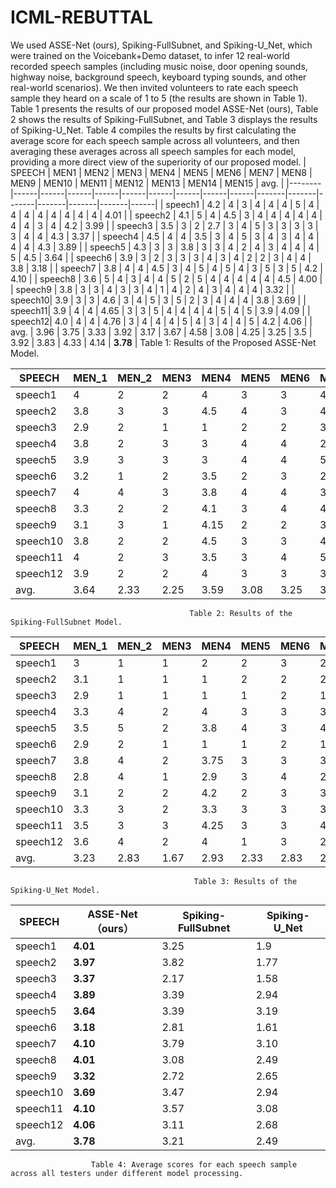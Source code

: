 # ICML-REBUTTAL
We used ASSE-Net (ours), Spiking-FullSubnet, and Spiking-U_Net, which were trained on the Voicebank+Demo dataset, to infer 12 real-world recorded speech samples (including music noise, door opening sounds, highway noise, background speech, keyboard typing sounds, and other real-world scenarios). We then invited volunteers to rate each speech sample they heard on a scale of 1 to 5 (the results are shown in Table 1). Table 1 presents the results of our proposed model ASSE-Net (ours), Table 2 shows the results of Spiking-FullSubnet, and Table 3 displays the results of Spiking-U_Net. Table 4 compiles the results by first calculating the average score for each speech sample across all volunteers, and then averaging these averages across all speech samples for each model, providing a more direct view of the superiority of our proposed model.
| SPEECH | MEN1 | MEN2 | MEN3 | MEN4 | MEN5 | MEN6 | MEN7 | MEN8 | MEN9 | MEN10 | MEN11 | MEN12 | MEN13 | MEN14 | MEN15 | avg. |
|--------|------|------|------|------|------|------|------|------|------|-------|-------|-------|-------|-------|-------|------|
| speech1 | 4.2  | 4    | 3    | 4    | 4    | 4    | 5    | 4    | 4    | 4     | 4     | 4     | 4     | 4     | 4     | 4.01 |
| speech2 | 4.1  | 5    | 4    | 4.5  | 3    | 4    | 4    | 4    | 4    | 4     | 4     | 4     | 3     | 4     | 4.2   | 3.99 |
| speech3 | 3.5  | 3    | 2    | 2.7  | 3    | 4    | 5    | 3    | 3    | 3     | 3     | 3     | 4     | 4     | 4.3   | 3.37 |
| speech4 | 4.5  | 4    | 4    | 3.5  | 3    | 4    | 5    | 3    | 4    | 3     | 4     | 4     | 4     | 4     | 4.3   | 3.89 |
| speech5 | 4.3  | 3    | 3    | 3.8  | 3    | 3    | 4    | 2    | 4    | 3     | 4     | 4     | 4     | 5     | 4.5   | 3.64 |
| speech6 | 3.9  | 3    | 2    | 3    | 3    | 3    | 4    | 3    | 4    | 2     | 2     | 3     | 4     | 4     | 3.8   | 3.18 |
| speech7 | 3.8  | 4    | 4    | 4.5  | 3    | 4    | 5    | 4    | 5    | 4     | 3     | 5     | 3     | 5     | 4.2   | 4.10 |
| speech8 | 3.6  | 5    | 4    | 3    | 4    | 4    | 5    | 2    | 5    | 4     | 4     | 4     | 4     | 4     | 4.5   | 4.00 |
| speech9 | 3.8  | 3    | 3    | 4    | 3    | 3    | 4    | 1    | 4    | 2     | 4     | 3     | 4     | 4     | 4     | 3.32 |
| speech10| 3.9  | 3    | 3    | 4.6  | 3    | 4    | 5    | 3    | 5    | 2     | 3     | 4     | 4     | 4     | 3.8   | 3.69 |
| speech11| 3.9  | 4    | 4    | 4.65 | 3    | 3    | 5    | 4    | 4    | 4     | 4     | 5     | 4     | 5     | 3.9   | 4.09 |
| speech12| 4.0  | 4    | 4    | 4.76 | 3    | 4    | 4    | 4    | 5    | 4     | 3     | 4     | 4     | 5     | 4.2   | 4.06 |
| avg.    | 3.96 | 3.75 | 3.33 | 3.92 | 3.17 | 3.67 | 4.58 | 3.08 | 4.25 | 3.25  | 3.5   | 3.92  | 3.83  | 4.33  | 4.14  | **3.78** |
                                            Table 1: Results of the Proposed ASSE-Net Model.




| SPEECH | MEN_1 | MEN_2 | MEN3 | MEN4 | MEN5 | MEN6 | MEN7 | MEN8 | MEN9 | MEN10 | MEN11 | MEN12 | MEN13 | MEN14 | MEN15 | avg. |
|--------|-------|-------|------|------|------|------|------|------|------|-------|-------|-------|-------|-------|-------|------|
| speech1 | 4     | 2     | 2    | 4    | 3    | 3    | 4    | 3    | 4    | 3     | 2     | 3     | 4     | 4     | 3.8   | 3.25 |
| speech2 | 3.8   | 3     | 3    | 4.5  | 4    | 3    | 4    | 4    | 4    | 4     | 4     | 4     | 4     | 4     | 4     | 3.82 |
| speech3 | 2.9   | 2     | 1    | 1    | 2    | 2    | 3    | 5    | 1    | 2     | 1     | 1     | 4     | 3     | 1.7   | 2.17 |
| speech4 | 3.8   | 2     | 3    | 3    | 4    | 4    | 2    | 4    | 3    | 4     | 3     | 3     | 4     | 4     | 4     | 3.39 |
| speech5 | 3.9   | 3     | 3    | 3    | 4    | 4    | 5    | 2    | 4    | 4     | 2     | 3     | 4     | 3     | 3     | 3.39 |
| speech6 | 3.2   | 1     | 2    | 3.5  | 2    | 3    | 2    | 4    | 3    | 3     | 4     | 2     | 4     | 3     | 2.5   | 2.81 |
| speech7 | 4     | 4     | 3    | 3.8  | 4    | 4    | 3    | 4    | 4    | 4     | 2     | 5     | 3     | 5     | 4     | 3.79 |
| speech8 | 3.3   | 2     | 2    | 4.1  | 3    | 4    | 4    | 1    | 3    | 4     | 1     | 3     | 4     | 4     | 3.8   | 3.08 |
| speech9 | 3.1   | 3     | 1    | 4.15 | 2    | 2    | 3    | 3    | 2    | 3     | 3     | 2     | 4     | 3     | 2.6   | 2.72 |
| speech10| 3.8   | 2     | 2    | 4.5  | 3    | 3    | 4    | 3    | 5    | 4     | 3     | 4     | 4     | 4     | 2.7   | 3.47 |
| speech11| 4     | 2     | 3    | 3.5  | 3    | 4    | 5    | 4    | 4    | 4     | 2     | 4     | 3     | 5     | 3     | 3.57 |
| speech12| 3.9   | 2     | 2    | 4    | 3    | 3    | 3    | 1    | 4    | 4     | 3     | 3     | 3     | 4     | 3.7   | 3.11 |
| avg.   | 3.64  | 2.33  | 2.25 | 3.59 | 3.08 | 3.25 | 3.5  | 3.17 | 3.42 | 3.58  | 2.5   | 3.08  | 3.75  | 3.83  | 3.23  | 3.21 |
                                            Table 2: Results of the Spiking-FullSubnet Model.

| SPEECH | MEN_1 | MEN_2 | MEN3 | MEN4 | MEN5 | MEN6 | MEN7 | MEN8 | MEN9 | MEN10 | MEN11 | MEN12 | MEN13 | MEN14 | MEN15 | avg.  |
|--------|-------|-------|------|------|------|------|------|------|------|-------|-------|-------|-------|-------|-------|-------|
| speech1 | 3     | 1     | 1    | 2    | 2    | 3    | 2    | 1    | 1    | 2     | 2     | 2     | 2     | 2     | 2.5   | 1.9   |
| speech2 | 3.1   | 1     | 1    | 1    | 2    | 2    | 2    | 1    | 1    | 2     | 2     | 1     | 3     | 2     | 2.4   | 1.77  |
| speech3 | 2.9   | 1     | 1    | 1    | 1    | 2    | 1    | 2    | 1    | 2     | 3     | 1     | 2     | 1     | 1.8   | 1.58  |
| speech4 | 3.3   | 4     | 2    | 4    | 3    | 3    | 3    | 3    | 2    | 3     | 3     | 3     | 3     | 2     | 2.9   | 2.95  |
| speech5 | 3.5   | 5     | 2    | 3.8  | 4    | 3    | 4    | 2    | 4    | 3     | 1     | 4     | 2     | 3     | 3.5   | 3.19  |
| speech6 | 2.9   | 2     | 1    | 1    | 1    | 2    | 1    | 3    | 1    | 2     | 2     | 1     | 2     | 1     | 1.2   | 1.61  |
| speech7 | 3.8   | 4     | 2    | 3.75 | 3    | 3    | 3    | 2    | 2    | 4     | 4     | 4     | 2     | 3     | 3     | 3.10  |
| speech8 | 2.8   | 4     | 1    | 2.9  | 3    | 4    | 2    | 2    | 2    | 3     | 1     | 3     | 2     | 2     | 2.6   | 2.49  |
| speech9 | 3.1   | 2     | 2    | 4.2  | 2    | 3    | 3    | 1    | 2    | 3     | 3     | 3     | 2     | 4     | 2.4   | 2.65  |
| speech10 | 3.3   | 3     | 2    | 3.3  | 3    | 3    | 3    | 3    | 3    | 3     | 3     | 3     | 3     | 3     | 2.5   | 2.94  |
| speech11 | 3.5   | 3     | 3    | 4.25 | 3    | 3    | 4    | 2    | 3    | 3     | 4     | 4     | 2     | 2     | 2.4   | 3.08  |
| speech12 | 3.6   | 4     | 2    | 4    | 1    | 3    | 2    | 1    | 4    | 4     | 2     | 3     | 2     | 2     | 2.6   | 2.68  |
| avg.|3.23 | 2.83 | 1.67 | 2.93 | 2.33 |2.83 |2.50 | 1.92 | 2.17 | 2.83| 2.50 | 2.67 | 2.25 | 2.25| 2.48 | **2.49** |
                                             Table 3: Results of the Spiking-U_Net Model.



| SPEECH |  ASSE-Net（ours） | Spiking-FullSubnet | Spiking-U_Net |
|--------|------------------|--------------------|---------------|
| speech1 | **4.01**             | 3.25               | 1.9           |
| speech2 | **3.97**             | 3.82               | 1.77          |
| speech3 | **3.37**             | 2.17               | 1.58          |
| speech4 |  **3.89**             | 3.39               | 2.94          |
| speech5 |   **3.64**             | 3.39               | 3.19          |
| speech6 |   **3.18**             | 2.81               | 1.61          |
| speech7 |   **4.10**              | 3.79               | 3.10          |
| speech8 |   **4.01**             | 3.08               | 2.49          |
| speech9 |    **3.32**             | 2.72               | 2.65          |
| speech10|  **3.69**             | 3.47               | 2.94          |
| speech11|    **4.10**              | 3.57               | 3.08          |
| speech12|     **4.06**             | 3.11               | 2.68          |
| avg.    |     **3.78**             | 3.21               | 2.49          |
                      Table 4: Average scores for each speech sample across all testers under different model processing.
